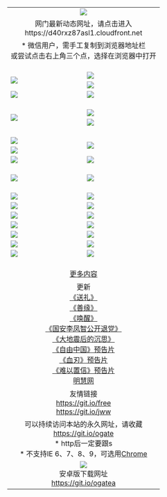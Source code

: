 ﻿<table>
  <tr></tr>
  <tr><td colspan=2 align=center><img src="https://cloud.githubusercontent.com/assets/11880933/13434984/f430fae2-e012-11e5-814f-c2df1e82b247.jpg" /></td></tr>
  <tr><td colspan=2 align=center>网门最新动态网址，请点击进入
<br>https://d40rxz87asl1.cloudfront.net
    </td>
  </tr>
  <tr>
    <td colspan=2 align=center>* 微信用户，需手工复制到浏览器地址栏<br>或尝试点击右上角三个点，选择在浏览器中打开
    <!--br>* IE6打开动态网址须在选项中勾选TLS 1.0--></td>
  </tr>
  <tr height="20">
  <tr>
    <td rowspan=2><a href="https://d40rxz87asl1.cloudfront.net/ogUP.aspx?name=11DKC.mp4&list=11DKC" target="_blank"><img src="https://d40rxz87asl1.cloudfront.net/Up/11DKC1.jpg" /></a></td> 
    <td><div><a href="https://d40rxz87asl1.cloudfront.net/ogUP.aspx?name=LRWS.mp4&list=LRWS" target="_blank"><img src="https://d40rxz87asl1.cloudfront.net/Up/LRWS.jpg" /></a></td>
   </tr>
  <tr>
    <td><a href="https://d40rxz87asl1.cloudfront.net/ogNiceVedio.aspx" target="_blank"><img src="https://d40rxz87asl1.cloudfront.net/Up/11TGKDY.jpg" /></a></td>
  </tr>
  <tr>
    <td><a href="https://d40rxz87asl1.cloudfront.net/ogUP.aspx?name=_EA/%CA%AE%C4%EA.mp4&count=http://odisk.org/Up/_EA/%CA%AE%C4%EA.mp4;http://odisk.org/Up/_EE/%CC%CE%B8%E7%D9%A9%B5%E7%D3%B0%A3%BA%CA%AE%C4%EA.mp4|2|%CA%AE%C4%EA|%D5%FD%C6%AC;%CC%CE%B8%E7%D9%A9%B5%E7%D3%B0" target="_blank"><img src="https://d40rxz87asl1.cloudfront.net/Up/_EA/%E5%8D%81%E5%B9%B4_135.jpg" /></a></td>
    <td><a href="https://d40rxz87asl1.cloudfront.net/ogUP.aspx?name=_EC%C9%FA%CB%C0%D3%EB%C2%D6%BB%D8.mp4&count=http://v.ifeng.com/documentary/discovery/201501/039bdca9-5c34-4796-b332-43b8f831efce.shtml;http://v.ifeng.com/documentary/society/201501/030cc825-2840-4536-a0b8-416c88375055.shtml;http://v.ifeng.com/documentary/society/201501/03a412f8-32ec-4e18-81ba-98acf64ec1ca.shtml;http://v.ifeng.com/documentary/society/201501/03c58012-8e01-456a-9097-615b3b24a709.shtml|4|%C9%FA%CB%C0%D3%EB%C2%D6%BB%D8" target="_blank"><img src="https://d40rxz87asl1.cloudfront.net/Up/_EC/%E7%94%9F%E6%AD%BB%E4%B8%8E%E8%BD%AE%E5%9B%9E_135.jpg" /></a></td>
  </tr>
  <tr height="20">
  <tr>
    <td rowspan=2><a href="https://d40rxz87asl1.cloudfront.net/ogUP.aspx?name=4EE/DJ.mp4&list=4EEDJ" target="_blank"><img src="https://d40rxz87asl1.cloudfront.net/Up/4EE/DJ140.jpg"/></a></td>
    <td><a href="https://d40rxz87asl1.cloudfront.net/ogUP.aspx?name=4EE/ZG.mp4&list=4EEZG" target="_blank"><img src="https://d40rxz87asl1.cloudfront.net/Up/4EE/ZG0.jpg"/></a></td>
    <!--td><a href="https://d40rxz87asl1.cloudfront.net/ogUP.aspx?name=4EE/QQ.mp4&list=4EEQQ" target="_blank"><img src="https://d40rxz87asl1.cloudfront.net/Up/4EE/QQ0.jpg"/></a></td>
    <td><a href="https://d40rxz87asl1.cloudfront.net/ogUP.aspx?name=4EE/HQ.mp4&list=4EEHQ" target="_blank"><img src="https://d40rxz87asl1.cloudfront.net/Up/4EE/HQ0.jpg"/></a></td-->
  </tr>
  <tr>
    <td><a href="https://d40rxz87asl1.cloudfront.net/onCO.aspx?list=XWPL&mode=m" target="_blank"><img src="https://d40rxz87asl1.cloudfront.net/Up/0WZTT.jpg" /></a></td> 
  </tr>
  <tr height="20">
  <tr>
    <td><a href="https://d40rxz87asl1.cloudfront.net/ogUP.aspx?name=JQR.mp4&count=2" target="_blank"><img src="https://d40rxz87asl1.cloudfront.net/Up/JQR.jpg" /></a></td>   
    <td rowspan=2><a href="https://d40rxz87asl1.cloudfront.net/ogUP.aspx?name=JP.mp4&count=9" target="_blank"><img src="https://d40rxz87asl1.cloudfront.net/Up/JP.jpg" /></td>
  </tr>
  <tr>
    <td><a href="https://d40rxz87asl1.cloudfront.net/ogUP.aspx?name=WH.mp4" target="_blank"><img src="https://d40rxz87asl1.cloudfront.net/Up/WH.jpg" /></a></td>
  </tr>
  <tr>
    <td><a href="https://d40rxz87asl1.cloudfront.net/ogUP.aspx?name=SSZJ.mp4&list=SSZJ" target="_blank"><img src="https://d40rxz87asl1.cloudfront.net/Up/SSZJ.jpg" /></a></td>
    <td><a href="https://d40rxz87asl1.cloudfront.net/ogUP.aspx?name=WLSH.mp4&count=2" target="_blank"><img src="https://d40rxz87asl1.cloudfront.net/Up/WLSH.jpg" /></a</td>
  </tr>
  <tr height="20">
  <tr>
    <td><a href="https://d40rxz87asl1.cloudfront.net/ogUP.aspx?name=ZY.mp4&count=2015|16" target="_blank"><img src="https://d40rxz87asl1.cloudfront.net/Up/ZY.jpg" /></a</td>
    <td><a href="https://d40rxz87asl1.cloudfront.net/ogUP.aspx?name=XTFY.mp4&count=B|2,A|24" target="_blank"><img src="https://d40rxz87asl1.cloudfront.net/Up/XTFY.jpg" /></a></td>
  </tr>
  <tr height="20">
  </tr>
  <!--tr>
    <td><a href="https://d40rxz87asl1.cloudfront.net/ogUP.aspx?name=4EE/GX.mp4&list=4EEGX" target="_blank"><img src="https://d40rxz87asl1.cloudfront.net/Up/4EE/GX0.jpg"/></a></td>
    <td><a href="https://d40rxz87asl1.cloudfront.net/ogUP.aspx?name=4EE/HD.mp4&list=4EEHD" target="_blank"><img src="https://d40rxz87asl1.cloudfront.net/Up/4EE/HD0.jpg"/></a></td>
  </tr>
  <tr>
    <td><a href="https://d40rxz87asl1.cloudfront.net/ogUP.aspx?name=4EE/TX.mp4&list=4EETX" target="_blank"><img src="https://d40rxz87asl1.cloudfront.net/Up/4EE/TX0.jpg"/></a></td>
    <td><a href="https://d40rxz87asl1.cloudfront.net/ogUP.aspx?name=4EE/WZ.mp4&list=4EEWZ" target="_blank"><img src="https://d40rxz87asl1.cloudfront.net/Up/4EE/WZ0.jpg"/></a></td>
  </tr-->
  <tr>
    <td><a href="https://d40rxz87asl1.cloudfront.net/onUP.aspx?name=https://d1ni6yqhqrtjo7.cloudfront.net/" target="_blank"><img src="https://d40rxz87asl1.cloudfront.net/Up/0DTW.jpg"/></a></td>
    <td><a href="https://d40rxz87asl1.cloudfront.net/onUP.aspx?name=https://d240ns8up8earz.cloudfront.net/acenter/" target="_blank"><img src="https://d40rxz87asl1.cloudfront.net/Up/0TDW.jpg" /></a></td>
  </tr>
  <tr>
    <td><a href="https://d40rxz87asl1.cloudfront.net/onUP.aspx?name=https://d4508d6vomz2p.cloudfront.net/gb/nsc413.htm" target="_blank"><img src="https://d40rxz87asl1.cloudfront.net/Up/0DJY.jpg" /></a></td>
    <td><a href="https://d40rxz87asl1.cloudfront.net/onUP.aspx?name=https://d4apjbhkuxer1.cloudfront.net/xtr/gb/prog204.html" target="_blank"><img src="https://d40rxz87asl1.cloudfront.net/Up/0XTR.jpg" /></a></td>
  </tr>
  <tr>
    <td><a href="https://d40rxz87asl1.cloudfront.net/onUP.aspx?name=https://d3aj00iefsmfgc.cloudfront.net/" target="_blank"><img src="https://d40rxz87asl1.cloudfront.net/Up/0MHW.jpg" /></a></td>
    <td><a href="https://d40rxz87asl1.cloudfront.net/onUP.aspx?name=https://d20wz7qt14x5d2.cloudfront.net/" target="_blank"><img src="https://d40rxz87asl1.cloudfront.net/Up/0ZJW.jpg" /></a></td>
  </tr>
  <tr>
    <td><a href="https://d40rxz87asl1.cloudfront.net/ogUP.aspx?name=0FG.zip" target="_blank"><img src="https://d40rxz87asl1.cloudfront.net/Up/0FG.jpg" /></a></td>
    <td><a href="https://d40rxz87asl1.cloudfront.net/ogUP.aspx?name=0FGA.apk" target="_blank"><img src="https://d40rxz87asl1.cloudfront.net/Up/0FGA.jpg" /></a></td>
  </tr>
  <tr>
    <td><a href="https://d40rxz87asl1.cloudfront.net/ogUP.aspx?name=0U.zip" target="_blank"><img src="https://d40rxz87asl1.cloudfront.net/Up/0U.jpg" /></a></td>
    <td><a href="https://d40rxz87asl1.cloudfront.net/ogUP.aspx?name=0UA.apk" target="_blank"><img src="https://d40rxz87asl1.cloudfront.net/Up/0UA.jpg" /></a></td>
  </tr>
  <tr>
    <td><a href="https://d40rxz87asl1.cloudfront.net/ogUP.aspx?name=0iPPOTV.zip" target="_blank"><img src="https://d40rxz87asl1.cloudfront.net/Up/0iPPOTV.jpg" /></a></td>
    <td><a href="https://d40rxz87asl1.cloudfront.net/ogUP.aspx?name=0iNTD.apk" target="_blank"><img src="https://d40rxz87asl1.cloudfront.net/Up/0iNTD.jpg" /></a></td>
  </tr>
  <!--tr>
    <td><a href="https://d40rxz87asl1.cloudfront.net/ogNice.aspx" target="_blank"><img src="https://d40rxz87asl1.cloudfront.net/Up/0WCYY.jpg" /></a></td>
    <td><a href="https://d40rxz87asl1.cloudfront.net/onCO.aspx?list=XWPL&mode=m" target="_blank"><img src="https://d40rxz87asl1.cloudfront.net/Up/0WZTT.jpg" /></a></td> 
  </tr-->
  <tr>
    <td><a href="https://d40rxz87asl1.cloudfront.net/ogDY.aspx" target="_blank"><img src="https://d40rxz87asl1.cloudfront.net/Up/0FK.jpg" /></a></td>
    <td><a href="https://d40rxz87asl1.cloudfront.net/ogST.aspx" target="_blank"><img src="https://d40rxz87asl1.cloudfront.net/Up/0ST.jpg" /></a></td> 
  </tr>
  <tr height="20">
  <tr>
    <td colspan=2 align=center><a href="https://d40rxz87asl1.cloudfront.net/ogNice.aspx">更多内容</a>
    </td>
  </tr>
  <tr>
    <td colspan=2 align=center>更新<br>
      <a href="https://d40rxz87asl1.cloudfront.net/ogUP.aspx?name=4ESL.mp4" target="_blank">《送礼》</a><br>
      <a href="https://d40rxz87asl1.cloudfront.net/ogUP.aspx?name=4ESY.mp4" target="_blank">《善缘》</a><br>
      <a href="https://d40rxz87asl1.cloudfront.net/ogUP.aspx?name=4EHX.mp4" target="_blank">《唤醒》</a><br>
      <a href="https://d40rxz87asl1.cloudfront.net/ogUP.aspx?name=4LFZ.mp4" target="_blank">《国安李凤智公开退党》</a><br>
      <a href="https://d40rxz87asl1.cloudfront.net/ogUP.aspx?name=4DDZHDCS.mp4" target="_blank">《大地震后的沉思》</a><br>
      <a href="https://d40rxz87asl1.cloudfront.net/ogUP.aspx?name=11ZYZG0.mp4" target="_blank">《自由中国》预告片</a><br>
      <a href="https://d40rxz87asl1.cloudfront.net/ogUP.aspx?name=11XR.mp4" target="_blank">《血刃》预告片</a><br>
      <a href="https://d40rxz87asl1.cloudfront.net/ogUP.aspx?name=11NYZX.mp4&count=2" target="_blank">《难以置信》预告片</a><br>
      <a href="https://d40rxz87asl1.cloudfront.net/onUP.aspx?name=https://www.minghui.org/" target="_blank">明慧网</a>
    </td>
  </tr>
  <tr>
    <td colspan=2 align=center>友情链接<br>
      <a href="https://git.io/free" target="_blank">https://git.io/free</a><br>
      <a href="https://git.io/jww" target="_blank">https://git.io/jww</a>
    </td>
  </tr>
  <tr>
    <td colspan=2 align=center>可以持续访问本站的永久网址，请收藏<br/><a href="https://git.io/ogate" target="_blank">https://git.io/ogate</a><br/>* http后一定要跟s<br/>* 不支持IE 6、7、8、9，可选用<a href="https://d40rxz87asl1.cloudfront.net/ogUP.aspx?name=0ChromePortable.zip">Chrome</a></td>
  </tr>
  <tr>
    <td colspan=2 align=center><a href="https://d40rxz87asl1.cloudfront.net/ogUP.aspx?name=0oGate.apk" target="_blank"><img src="https://cloud.githubusercontent.com/assets/11880933/13720399/75e143ee-e842-11e5-9f0a-1421f423c80f.jpg" /></a><br>安卓版下载网址<br><a href="https://git.io/ogatea">https://git.io/ogatea</a></td>
  </tr>
  <!--tr>
    <td colspan=2 align=center>可能失效的动态网址
    </td>
  </tr-->
</table>

